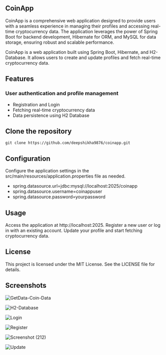 ## CoinApp
CoinApp is a comprehensive web application designed to provide users with a seamless experience in managing their profiles and accessing real-time cryptocurrency data. The application leverages the power of Spring Boot for backend development, Hibernate for ORM, and MySQL for data storage, ensuring robust and scalable performance.

CoinApp is a web application built using Spring Boot, Hibernate, and H2-Database. 
It allows users to create and update profiles and fetch real-time cryptocurrency data.

## Features
### User authentication and profile management
- Registration and Login
- Fetching real-time cryptocurrency data
- Data persistence using H2 Database

## Clone the repository
`git clone https://github.com/deepshikha9876/coinapp.git`

## Configuration
Configure the application settings in the src/main/resources/application.properties file as needed.

- spring.datasource.url=jdbc:mysql://localhost:2025/coinapp
- spring.datasource.username=coinappuser
- spring.datasource.password=yourpassword

## Usage
Access the application at http://localhost:2025.
Register a new user or log in with an existing account.
Update your profile and start fetching cryptocurrency data.

## License
This project is licensed under the MIT License. See the LICENSE file for details.

## Screenshots
![GetData-Coin-Data](https://github.com/user-attachments/assets/d874f4f4-261e-4961-a9f9-6ba7a3398862)

![H2-Database](https://github.com/user-attachments/assets/cecba4b3-e8cb-4c37-ab2f-4b5ce83bd048)

![Login](https://github.com/user-attachments/assets/ad5f4a88-e3e2-457b-927a-ef225a1fc760)

![Register](https://github.com/user-attachments/assets/d9cc5069-4714-4aff-8232-df0433bddfcf)

![Screenshot (212)](https://github.com/user-attachments/assets/5aa52ca0-5868-4b41-aa66-d9a539ae4cdb)

![Update](https://github.com/user-attachments/assets/0767cac3-0a7c-478b-9078-8672a04b0bf2)
